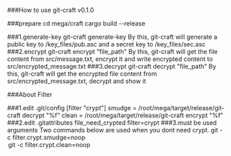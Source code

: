 ###How to use git-craft v0.1.0

###prepare
 cd mega/craft
 cargo build --release

###1.generate-key
 git-craft generate-key
  By this, git-craft will generate a public key to /key_files/pub.asc and a secret key to /key_files/sec.asc
###2.encrypt
 git-craft encrypt "file_path"
  By this, git-craft will get the file content from src/message.txt, encrypt it and write encrypted content to src/encrypted_message.txt
###3.decrypt
 git-craft decrypt "file_path"
  By this, git-craft will get the encrypted file content from src/encrypted_message.txt, decrypt and show it 


###About Filter
  
###1.edit .git/config
[filter "crypt"]
	smudge = /root/mega/target/release/git-craft decrypt "%f"
        clean = /root/mega/target/release/git-craft encrypt "%f"
###2.edit .gitattributes
   file_need_crypted filter=crypt
###3.must be used arguments
   Two commands below are used when you dont need crypt. 
   git -c filter.crypt.smudge=noop <option>
   git -c filter.crypt.clean=noop <option>
	
 

